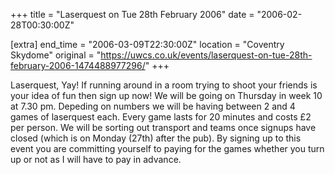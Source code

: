 +++
title = "Laserquest on Tue 28th February 2006"
date = "2006-02-28T00:30:00Z"

[extra]
end_time = "2006-03-09T22:30:00Z"
location = "Coventry Skydome"
original = "https://uwcs.co.uk/events/laserquest-on-tue-28th-february-2006-1474488977296/"
+++

Laserquest, Yay\! If running around in a room trying to shoot your friends is your idea of fun then sign up now\! We will be going on Thursday in week 10 at 7.30 pm. Depeding on numbers we will be having between 2 and 4 games of laserquest each. Every game lasts for 20 minutes and costs £2 per person. We will be sorting out transport and teams once signups have closed (which is on Monday (27th) after the pub). By signing up to this event you are committing yourself to paying for the games whether you turn up or not as I will have to pay in advance.

